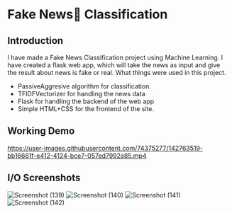 #  Fake News📰 Classification 
## Introduction
I have made a Fake News Classification project using Machine Learning. I have created a flask web app, which will take the news as input and give the result about news is fake or real.
What things were used in this project.
- PassiveAggresive algorithm for classification.
- TFIDFVectorizer for handling the news data
- Flask for handling the backend of the web app
- Simple HTML+CSS for the frontend of the site.

## Working Demo
https://user-images.githubusercontent.com/74375277/142763519-bb16661f-e412-4124-bce7-057ed7992a85.mp4

## I/O Screenshots
![Screenshot (139)](https://user-images.githubusercontent.com/74375277/142763846-bd55a1d9-3a5b-49f7-9557-f3f209a2c218.png)
![Screenshot (140)](https://user-images.githubusercontent.com/74375277/142763820-6a71517a-2627-445b-aa4d-b3c2b81d4aea.png)
![Screenshot (141)](https://user-images.githubusercontent.com/74375277/142763827-72c51f95-8f35-4d94-9119-e09cad5fd621.png)
![Screenshot (142)](https://user-images.githubusercontent.com/74375277/142763832-96a4a2ab-9c2e-4ebb-9c80-b6802e051239.png)
